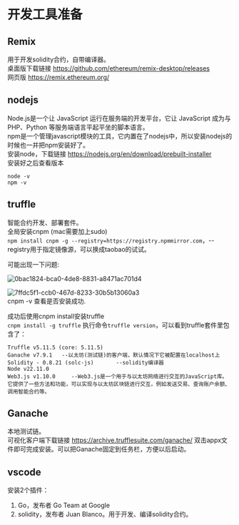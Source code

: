 # 开发工具准备

## Remix

用于开发solidity合约，自带编译器。  
桌面版下载链接 https://github.com/ethereum/remix-desktop/releases  
网页版   https://remix.ethereum.org/  

## nodejs

Node.js是一个让 JavaScript 运行在服务端的开发平台，它让 JavaScript 成为与PHP、Python 等服务端语言平起平坐的脚本语言。    
npm是一个管理javascript模块的工具，它内置在了nodejs中，所以安装nodejs的时候也一并把npm安装好了。    
安装node，下载链接 https://nodejs.org/en/download/prebuilt-installer  
安装好之后查看版本    

```
node -v
npm -v
```

## truffle

智能合约开发、部署套件。  
全局安装cnpm (mac需要加上sudo)  
`npm install cnpm -g --registry=https://registry.npmmirror.com`，--registry用于指定镜像源，可以换成taobao的试试。

可能出现一下问题:

![0bac1824-bca0-4de8-8831-a8471ac701d4](file:///C:/Users/Thinkpad/Pictures/Typedown/0bac1824-bca0-4de8-8831-a8471ac701d4.png)

![7ffdc5f1-ccb0-467d-8233-30b5b13060a3](file:///C:/Users/Thinkpad/Pictures/Typedown/7ffdc5f1-ccb0-467d-8233-30b5b13060a3.png)  
cnpm -v 查看是否安装成功.

成功后使用cnpm install安装truffle  
`cnpm install -g truffle`
执行命令`truffle version`，可以看到truffle套件里包含了：  

```
Truffle v5.11.5 (core: 5.11.5)  
Ganache v7.9.1   --以太坊(测试链)的客户端，默认情况下它被配置在localhost上  
Solidity - 0.8.21 (solc-js)       --solidity编译器  
Node v22.11.0      
Web3.js v1.10.0     --Web3.js是一个用于与以太坊网络进行交互的JavaScript库。它提供了一些方法和功能，可以实现与以太坊区块链进行交互，例如发送交易、查询账户余额、调用智能合约等。
```

## Ganache

本地测试链。    
可视化客户端下载链接  https://archive.trufflesuite.com/ganache/  双击appx文件即可完成安装。可以把Ganache固定到任务栏，方便以后启动。  

## vscode

安装2个插件：    

1. Go，发布者 Go Team at Google    
2. solidity，发布者 Juan Blanco。用于开发、编译solidity合约。  


